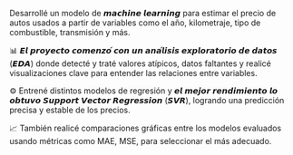 Desarrollé un modelo de 𝙢𝙖𝙘𝙝𝙞𝙣𝙚 𝙡𝙚𝙖𝙧𝙣𝙞𝙣𝙜 para estimar el precio de autos usados a partir de variables como el año, kilometraje, tipo de combustible, transmisión y más.

📊 𝙀𝙡 𝙥𝙧𝙤𝙮𝙚𝙘𝙩𝙤 𝙘𝙤𝙢𝙚𝙣𝙯𝙤́ 𝙘𝙤𝙣 𝙪𝙣 𝙖𝙣𝙖́𝙡𝙞𝙨𝙞𝙨 𝙚𝙭𝙥𝙡𝙤𝙧𝙖𝙩𝙤𝙧𝙞𝙤 𝙙𝙚 𝙙𝙖𝙩𝙤𝙨 (𝙀𝘿𝘼) donde detecté y traté valores atípicos, datos faltantes y realicé visualizaciones clave para entender las relaciones entre variables. 

⚙️ Entrené distintos modelos de regresión y 𝙚𝙡 𝙢𝙚𝙟𝙤𝙧 𝙧𝙚𝙣𝙙𝙞𝙢𝙞𝙚𝙣𝙩𝙤 𝙡𝙤 𝙤𝙗𝙩𝙪𝙫𝙤 𝙎𝙪𝙥𝙥𝙤𝙧𝙩 𝙑𝙚𝙘𝙩𝙤𝙧 𝙍𝙚𝙜𝙧𝙚𝙨𝙨𝙞𝙤𝙣 (𝙎𝙑𝙍), logrando una predicción precisa y estable de los precios.

📈 También realicé comparaciones gráficas entre los modelos evaluados usando métricas como MAE, MSE, para seleccionar el más adecuado.

